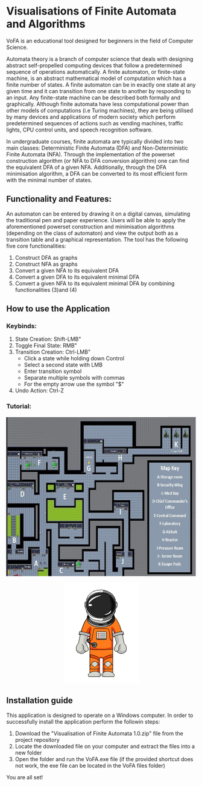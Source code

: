 # Visualisations of Finite Automata and Algorithms


VoFA is an educational tool designed for beginners in the field of Computer Science.

Automata theory is a branch of computer science that deals with designing abstract self-propelled computing devices that follow a predetermined sequence of operations automatically. A finite automaton, or finite-state machine, is an abstract mathematical model of computation which has a finite number of states. A finite automaton can 
be in exactly one state at any given time and it can transition from one state to another by responding to an input. Any finite-state machine can be described both formally 
and graphically. Although finite automata have less computational power than other models of computations (i.e Turing machines), they are being utilised by many devices and applications of modern society which perform predetermined sequences of actions such as vending machines, traffic lights, CPU control units, and speech recognition software.

In undergraduate courses, finite automata are typically divided into two main classes: Deterministic Finite Automata (DFA) and Non-Deterministic Finite Automata (NFA). 
Through the implementation of the powerset construction algorithm (or NFA to DFA conversion algorithm) one can find the equivalent DFA of a given NFA. Additionally, through 
the DFA minimisation algorithm, a DFA can be converted to its most efficient form with the minimal number of states.

## Functionality and Features:

An automaton can be entered by drawing it on a digital canvas, simulating the traditional pen and paper experience. Users will be able to apply the aforementioned powerset construction and minimisation algorithms (depending on the class of automaton) and view the output both as a transition table and a graphical representation. The tool has 
the following five core functionalities:

1. Construct DFA as graphs
2. Construct NFA as graphs
3. Convert a given NFA to its equivalent DFA
4. Convert a given DFA to its equivalent minimal DFA
5. Convert a given NFA to its equivalent minimal DFA by combining functionalities (3)and (4)

## How to use the Application

### Keybinds:
1. State Creation: Shift-LMB" 
2. Toggle Final State: RMB"
3. Transition Creation: Ctrl-LMB"
   - Click a state while holding down Control
   - Select a second state with LMB
   - Enter transition symbol
   - Separate multiple symbols with commas
   - For the empty arrow use the symbol "$"
4. Undo Action: Ctrl-Z

### Tutorial:



<p align="center">
  <img width="641" height="422" src="https://github.com/avoutsinas/Moon-Base-Delta/blob/main/images/picture3.jpg">
</p>

<p align="center">
  <img width="200" height="267" src="https://github.com/avoutsinas/Moon-Base-Delta/blob/main/Custom_graphics/Animation_Preview_Front.gif">
</p>

## Installation guide
This application is designed to operate on a Windows computer. In order to successfully install the application perform the followin steps:

1. Download the "Visualisation of Finite Automata 1.0.zip" file from the project repository
2. Locate the downloaded file on your computer and extract the files into a new folder
3. Open the folder and run the VoFA.exe file (if the provided shortcut does not work, the exe file can be located in the VoFA files folder)

You are all set!


